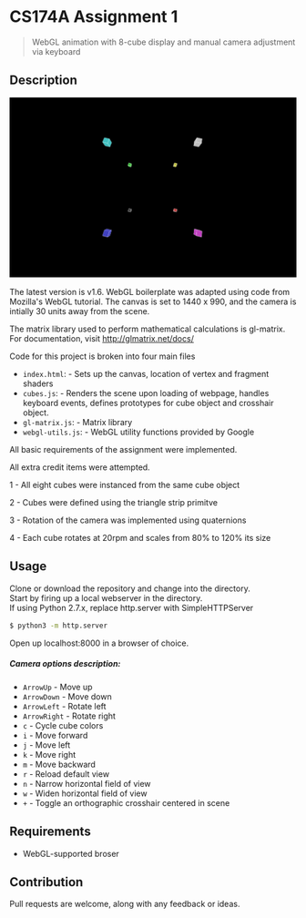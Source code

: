 # CS174A Assignment 1

> WebGL animation with 8-cube display and manual camera adjustment via keyboard 

## Description 

![default view](default.png)

The latest version is v1.6.
WebGL boilerplate was adapted using code from Mozilla's WebGL tutorial. 
The canvas is set to 1440 x 990, and the camera is intially 
30 units away from the scene. 

The matrix library used to perform mathematical calculations is gl-matrix. 
For documentation, visit http://glmatrix.net/docs/

Code for this project is broken into four main files

- `index.html`:		- Sets up the canvas, location of vertex and fragment shaders
- `cubes.js`: 		- Renders the scene upon loading of webpage, handles 
					keyboard events, defines prototypes for cube object and 
					crosshair object. 
- `gl-matrix.js`: 	- Matrix library 
- `webgl-utils.js`:	- WebGL utility functions provided by Google 

All basic requirements of the assignment were implemented.

All extra credit items were attempted. 

1 - All eight cubes were instanced from the same cube object  

2 - Cubes were defined using the triangle strip primitve

3 - Rotation of the camera was implemented using quaternions 

4 - Each cube rotates at 20rpm and scales from 80% to 120% its size  

## Usage

Clone or download the repository and change into the directory.  
Start by firing up a local webserver in the directory.  
If using Python 2.7.x, replace http.server with SimpleHTTPServer  

```sh
$ python3 -m http.server 

```

Open up localhost:8000 in a browser of choice. 

##### Camera options description:

- `ArrowUp`      	- Move up
- `ArrowDown`      	- Move down 
- `ArrowLeft`      	- Rotate left
- `ArrowRight`      - Rotate right
- `c`				- Cycle cube colors 
- `i`      			- Move forward
- `j`      			- Move left
- `k`      			- Move right
- `m`      			- Move backward
- `r`      			- Reload default view
- `n`      			- Narrow horizontal field of view
- `w`      			- Widen horizontal field of view
- `+`      			- Toggle an orthographic crosshair centered in scene

## Requirements
- WebGL-supported broser 

## Contribution
Pull requests are welcome, along with any feedback or ideas.


